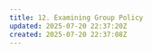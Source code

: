 ```yaml
---
title: 12. Examining Group Policy
updated: 2025-07-20 22:37:20Z
created: 2025-07-20 22:37:08Z
---
```


